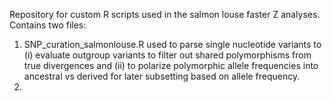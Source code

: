 Repository for custom R scripts used in the salmon louse faster Z analyses. Contains two files:
1. SNP_curation_salmonlouse.R used to parse single nucleotide variants to (i) evaluate outgroup variants to filter out shared polymorphisms from true divergences
and (ii) to polarize polymorphic allele frequencies into ancestral vs derived for later subsetting based on allele frequency.
2. 
